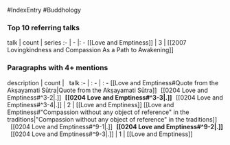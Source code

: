 #IndexEntry #Buddhology

### Top 10 referring talks
talk | count | series
:- | - |: -
[[Love and Emptiness]] | 3 | [[2007 Lovingkindness and Compassion As a Path to Awakening]]

### Paragraphs with 4+ mentions
description | count | &nbsp;&nbsp;talk
:- | : - | : -
[[Love and Emptiness#Quote from the Akṣayamati Sūtra\|Quote from the Akṣayamati Sūtra]] &nbsp;&nbsp;[[0204 Love and Emptiness#^3-2\|.]] &nbsp; **[[0204 Love and Emptiness#^3-3\|.]]** &nbsp; [[0204 Love and Emptiness#^3-4\|.]] | 2 | [[Love and Emptiness]]
[[Love and Emptiness#"Compassion without any object of reference" in the traditions\|"Compassion without any object of reference" in the traditions]] &nbsp;&nbsp;[[0204 Love and Emptiness#^9-1\|.]] &nbsp; **[[0204 Love and Emptiness#^9-2\|.]]** &nbsp; [[0204 Love and Emptiness#^9-3\|.]] | 1 | [[Love and Emptiness]]

